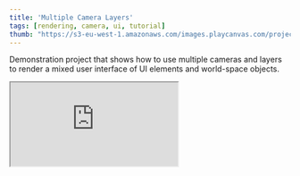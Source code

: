 ```yaml
---
title: 'Multiple Camera Layers'
tags: [rendering, camera, ui, tutorial]
thumb: "https://s3-eu-west-1.amazonaws.com/images.playcanvas.com/projects/12/593374/DF6C72-image-75.jpg"
---
```


Demonstration project that shows how to use multiple cameras and layers to render a mixed user interface of UI elements and world-space objects.

<div className="iframe-container">
    <iframe src="https://playcanv.as/p/h7V3tWZK/" title="Multiple Camera Layers" allow="camera; microphone; xr-spatial-tracking; fullscreen" allowfullscreen></iframe>
</div>
